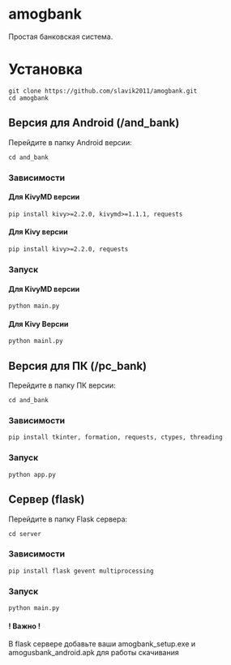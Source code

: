 # amogbank
Простая банковская система.

# Установка

```
git clone https://github.com/slavik2011/amogbank.git
cd amogbank
```

## Версия для Android (/and_bank)

Перейдите в папку Android версии:

```
cd and_bank
```

### Зависимости

#### Для KivyMD версии

```
pip install kivy>=2.2.0, kivymd>=1.1.1, requests
```

#### Для Kivy версии

```
pip install kivy>=2.2.0, requests
```

### Запуск

#### Для KivyMD версии
```
python main.py
```
#### Для Kivy Версии
```
python mainl.py
```

## Версия для ПК (/pc_bank)

Перейдите в папку ПК версии:

```
cd and_bank
```

### Зависимости

```
pip install tkinter, formation, requests, ctypes, threading
```
### Запуск
```
python app.py
```

## Сервер (flask)

Перейдите в папку Flask сервера:

```
cd server
```
### Зависимости
```
pip install flask gevent multiprocessing
```

### Запуск

```
python main.py
```

#### ! Важно !

В flask сервере добавьте ваши amogbank_setup.exe и amogusbank_android.apk для работы скачивания
